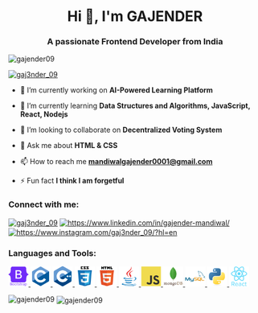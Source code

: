 <h1 align="center">Hi 👋, I'm GAJENDER</h1>
<h3 align="center">A passionate Frontend Developer from India</h3>

<p align="left"> <img src="https://komarev.com/ghpvc/?username=gajender09&label=Profile%20views&color=0e75b6&style=flat" alt="gajender09" /> </p>

<p align="left"> <a href="https://twitter.com/gaj3nder_09" target="blank"><img src="https://img.shields.io/twitter/follow/gaj3nder_09?logo=twitter&style=for-the-badge" alt="gaj3nder_09" /></a> </p>

- 🔭 I’m currently working on **AI-Powered Learning Platform**

- 🌱 I’m currently learning **Data Structures and Algorithms, JavaScript, React, Nodejs**

- 👯 I’m looking to collaborate on **Decentralized Voting System**

- 💬 Ask me about **HTML & CSS**

- 📫 How to reach me **mandiwalgajender0001@gmail.com**

- ⚡ Fun fact **I think I am forgetful**

<h3 align="left">Connect with me:</h3>
<p align="left">
<a href="https://twitter.com/gaj3nder_09" target="blank"><img align="center" src="https://raw.githubusercontent.com/rahuldkjain/github-profile-readme-generator/master/src/images/icons/Social/twitter.svg" alt="gaj3nder_09" height="30" width="40" /></a>
<a href="https://linkedin.com/in/https://www.linkedin.com/in/gajender-mandiwal/" target="blank"><img align="center" src="https://raw.githubusercontent.com/rahuldkjain/github-profile-readme-generator/master/src/images/icons/Social/linked-in-alt.svg" alt="https://www.linkedin.com/in/gajender-mandiwal/" height="30" width="40" /></a>
<a href="https://instagram.com/https://www.instagram.com/gaj3nder_09/?hl=en" target="blank"><img align="center" src="https://raw.githubusercontent.com/rahuldkjain/github-profile-readme-generator/master/src/images/icons/Social/instagram.svg" alt="https://www.instagram.com/gaj3nder_09/?hl=en" height="30" width="40" /></a>
</p>

<h3 align="left">Languages and Tools:</h3>
<p align="left"> <a href="https://getbootstrap.com" target="_blank" rel="noreferrer"> <img src="https://raw.githubusercontent.com/devicons/devicon/master/icons/bootstrap/bootstrap-plain-wordmark.svg" alt="bootstrap" width="40" height="40"/> </a> <a href="https://www.cprogramming.com/" target="_blank" rel="noreferrer"> <img src="https://raw.githubusercontent.com/devicons/devicon/master/icons/c/c-original.svg" alt="c" width="40" height="40"/> </a> <a href="https://www.w3schools.com/cpp/" target="_blank" rel="noreferrer"> <img src="https://raw.githubusercontent.com/devicons/devicon/master/icons/cplusplus/cplusplus-original.svg" alt="cplusplus" width="40" height="40"/> </a> <a href="https://www.w3schools.com/css/" target="_blank" rel="noreferrer"> <img src="https://raw.githubusercontent.com/devicons/devicon/master/icons/css3/css3-original-wordmark.svg" alt="css3" width="40" height="40"/> </a> <a href="https://www.w3.org/html/" target="_blank" rel="noreferrer"> <img src="https://raw.githubusercontent.com/devicons/devicon/master/icons/html5/html5-original-wordmark.svg" alt="html5" width="40" height="40"/> </a> <a href="https://www.java.com" target="_blank" rel="noreferrer"> <img src="https://raw.githubusercontent.com/devicons/devicon/master/icons/java/java-original.svg" alt="java" width="40" height="40"/> </a> <a href="https://developer.mozilla.org/en-US/docs/Web/JavaScript" target="_blank" rel="noreferrer"> <img src="https://raw.githubusercontent.com/devicons/devicon/master/icons/javascript/javascript-original.svg" alt="javascript" width="40" height="40"/> </a> <a href="https://www.mongodb.com/" target="_blank" rel="noreferrer"> <img src="https://raw.githubusercontent.com/devicons/devicon/master/icons/mongodb/mongodb-original-wordmark.svg" alt="mongodb" width="40" height="40"/> </a> <a href="https://www.mysql.com/" target="_blank" rel="noreferrer"> <img src="https://raw.githubusercontent.com/devicons/devicon/master/icons/mysql/mysql-original-wordmark.svg" alt="mysql" width="40" height="40"/> </a> <a href="https://www.python.org" target="_blank" rel="noreferrer"> <img src="https://raw.githubusercontent.com/devicons/devicon/master/icons/python/python-original.svg" alt="python" width="40" height="40"/> </a> <a href="https://reactjs.org/" target="_blank" rel="noreferrer"> <img src="https://raw.githubusercontent.com/devicons/devicon/master/icons/react/react-original-wordmark.svg" alt="react" width="40" height="40"/> </a> </p>

<p><img align="left" src="https://github-readme-stats.vercel.app/api/top-langs?username=gajender09&show_icons=true&locale=en&layout=compact" alt="gajender09" /></p>

<p>&nbsp;<img align="center" src="https://github-readme-stats.vercel.app/api?username=gajender09&show_icons=true&locale=en" alt="gajender09" /></p>
